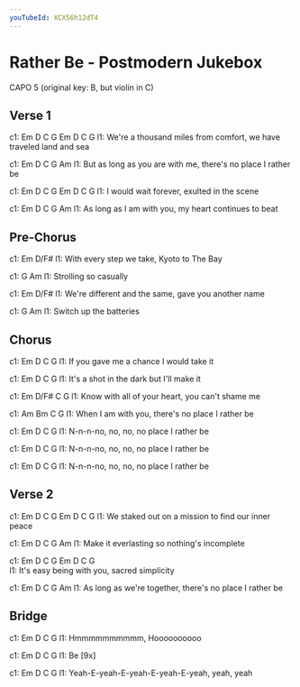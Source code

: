 ```yaml
---
youTubeId: XCX56h12dT4
---
```


# Rather Be - Postmodern Jukebox

CAPO 5 
(original key: B, but violin in C)


## Verse 1

c1:        Em         D        C      G          Em         D        C  G
l1: We're a thousand miles from comfort, we have traveled land and sea

c1:        Em      D        C          G  Am
l1: But as long as you are with me, there's no place I rather be

c1: Em     D     C      G Em     D        C            G
l1: I would wait forever, exulted in the scene

c1:     Em     D      C      G Am
l1: As long as I am with you, my heart continues to beat

## Pre-Chorus

c1: Em                        D/F#
l1: With every step we take, Kyoto to The Bay

c1: G               Am
l1: Strolling so casually

c1: Em                        D/F#
l1: We're different and the same, gave you another name

c1: G               Am
l1: Switch up the batteries

## Chorus

c1: Em     D         C              G
l1: If you gave me a chance I would take it

c1: Em     D         C              G
l1: It's a shot in the dark but I'll make it

c1: Em        D/F#                  C        G
l1: Know with all of your heart, you can't shame me

c1: Am         Bm                  C           G
l1: When I am with you, there's no place I rather be

c1: Em     D         C              G
l1: N-n-n-no, no, no, no place I rather be 

c1: Em     D         C              G
l1: N-n-n-no, no, no, no place I rather be 

c1: Em     D         C              G
l1: N-n-n-no, no, no, no place I rather be 

## Verse 2

c1:     Em         D    C     G    Em      D       C     G 
l1: We staked out on a mission to find our inner peace

c1: Em      D    C     G    Am
l1: Make it everlasting so nothing's incomplete

c1:      Em     D    C      G  Em         D     C     G   
l1: It's easy being with you, sacred simplicity

c1:      Em      D       C   G         Am
l1: As long as we're together, there's no place I rather be

## Bridge

c1: Em     D         C              G
l1: Hmmmmmmmmmm, Hoooooooooo

c1: Em     D         C              G
l1: Be [9x]

c1: Em     D         C              G
l1: Yeah-E-yeah-E-yeah-E-yeah-E-yeah, yeah, yeah